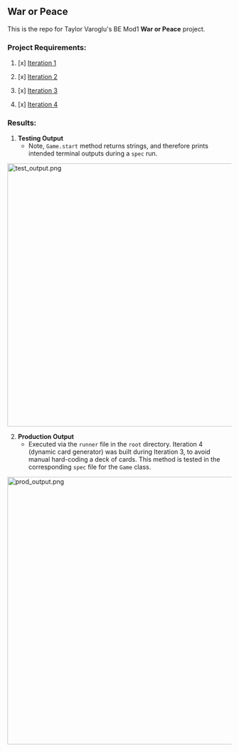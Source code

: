## War or Peace

This is the repo for Taylor Varoglu's BE Mod1 **War or Peace** project.


### Project Requirements:

1. [x] [Iteration 1](https://backend.turing.edu/module1/projects/war_or_peace/iteration1)

2. [x] [Iteration 2](https://backend.turing.edu/module1/projects/war_or_peace/iteration2)

3. [x] [Iteration 3](https://backend.turing.edu/module1/projects/war_or_peace/iteration3)

4. [x] [Iteration 4](https://backend.turing.edu/module1/projects/war_or_peace/iteration4)



### Results:

1. **Testing Output**
    - Note, `Game.start` method returns strings, and therefore prints intended terminal outputs during a `spec` run.

<img width="590" alt="test_output.png" src="https://user-images.githubusercontent.com/58891447/122487328-41bfce80-cf98-11eb-97a5-41cc8cc7982e.png">

2. **Production Output**
    - Executed via the `runner` file in the `root` directory.  Iteration 4 (dynamic card generator) was built during Iteration 3, to avoid manual hard-coding a deck of cards. This method is tested in the corresponding `spec` file for the `Game` class.

<img width="600" alt="prod_output.png" src="https://user-images.githubusercontent.com/58891447/122490090-5ef79b80-cf9e-11eb-8d47-be15e505853f.png">
